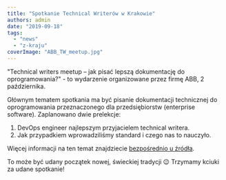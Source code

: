 ```yaml
---
title: "Spotkanie Technical Writerów w Krakowie"
authors: admin
date: "2019-09-18"
tags:
  - "news"
  - "z-kraju"
coverImage: "ABB_TW_meetup.jpg"
---
```


"Technical writers meetup – jak pisać lepszą dokumentację do oprogramowania?" -
to wydarzenie organizowane przez firmę ABB, 2 października.

Głównym tematem spotkania ma być pisanie dokumentacji technicznej do
oprogramowania przeznaczonego dla przedsiębiorstw (enterprise software).
Zaplanowano dwie prelekcje:

1. DevOps engineer najlepszym przyjacielem technical writera.
2. Jak przypadkiem wprowadziliśmy standard i czego nas to nauczyło.

Więcej informacji na ten temat znajdziecie
[bezpośrednio u źródła](https://www.meetup.com/pl-PL/AbbinPoland/events/264775853/).

To może być udany początek nowej, świeckiej tradycji 😉 Trzymamy kciuki za udane
spotkanie!
